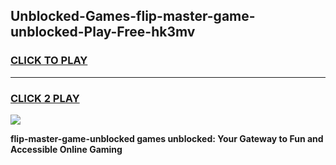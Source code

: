 
## Unblocked-Games-flip-master-game-unblocked-Play-Free-hk3mv
<h3>
<a href="https://premium76.site?title=flip-master-game-unblocked&ref=23A">CLICK TO PLAY</a></h3>
<hr>

<h3>
<a href="https://premium76.site?title=flip-master-game-unblocked&ref=23A">CLICK 2 PLAY</a>
  
</h3>

<a href="https://premium76.site?title=flip-master-game-unblocked&ref=23A"><img src="https://clearcache.store/games.png"></a>


**flip-master-game-unblocked games unblocked: Your Gateway to Fun and Accessible Online Gaming**
